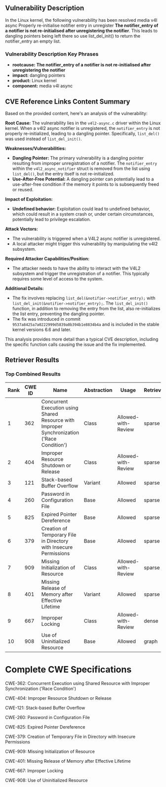 ## Vulnerability Description
In the Linux kernel, the following vulnerability has been resolved media v4l async Properly re-initialise notifier entry in unregister **The notifier_entry of a notifier is not re-initialised after unregistering the notifier**. This leads to dangling pointers being left there so use list_del_init() to return the notifier_entry an empty list.

### Vulnerability Description Key Phrases
- **rootcause:** **The notifier_entry of a notifier is not re-initialised after unregistering the notifier**
- **impact:** dangling pointers
- **product:** Linux kernel
- **component:** media v4l async

## CVE Reference Links Content Summary
Based on the provided content, here's an analysis of the vulnerability:

**Root Cause:**
The vulnerability lies in the `v4l2-async.c` driver within the Linux kernel. When a v4l2 async notifier is unregistered, the `notifier_entry` is not properly re-initialized, leading to a dangling pointer. Specifically, `list_del()` was used instead of `list_del_init()`.

**Weaknesses/Vulnerabilities:**
- **Dangling Pointer:** The primary vulnerability is a dangling pointer resulting from improper unregistration of a notifier. The `notifier_entry` within the `v4l2_async_notifier` struct is removed from the list using `list_del()`, but the entry itself is not re-initialized.
- **Use-After-Free Potential:**  A dangling pointer can potentially lead to a use-after-free condition if the memory it points to is subsequently freed or reused.

**Impact of Exploitation:**
- **Undefined behavior:** Exploitation could lead to undefined behavior, which could result in a system crash or, under certain circumstances, potentially lead to privilege escalation.

**Attack Vectors:**
- The vulnerability is triggered when a V4L2 async notifier is unregistered.
-  A local attacker might trigger this vulnerability by manipulating the v4l2 subsystem.

**Required Attacker Capabilities/Position:**
- The attacker needs to have the ability to interact with the V4L2 subsystem and trigger the unregistration of a notifier. This typically requires some level of access to the system.

**Additional Details:**

- The fix involves replacing `list_del(&notifier->notifier_entry);` with `list_del_init(&notifier->notifier_entry);`. The `list_del_init()` function, in addition to removing the entry from the list, also re-initializes the list entry, preventing the dangling pointer.
- The fix was introduced in commit `9537a8425a7a0222999d5839a0b394b1e8834b4a` and is included in the stable kernel versions 6.6 and later.

This analysis provides more detail than a typical CVE description, including the specific function calls causing the issue and the fix implemented.

## Retriever Results

### Top Combined Results

| Rank | CWE ID | Name | Abstraction | Usage  | Retrievers | Individual Scores |
|------|--------|------|-------------|-------|------------|-------------------|
| 1 | 362 | Concurrent Execution using Shared Resource with Improper Synchronization ('Race Condition') | Class | Allowed-with-Review | sparse | 0.330 |
| 2 | 404 | Improper Resource Shutdown or Release | Class | Allowed-with-Review | sparse | 0.315 |
| 3 | 121 | Stack-based Buffer Overflow | Variant | Allowed | sparse | 0.311 |
| 4 | 260 | Password in Configuration File | Base | Allowed | sparse | 0.309 |
| 5 | 825 | Expired Pointer Dereference | Base | Allowed | sparse | 0.303 |
| 6 | 379 | Creation of Temporary File in Directory with Insecure Permissions | Base | Allowed | sparse | 0.302 |
| 7 | 909 | Missing Initialization of Resource | Class | Allowed-with-Review | sparse | 0.293 |
| 8 | 401 | Missing Release of Memory after Effective Lifetime | Variant | Allowed | sparse | 0.291 |
| 9 | 667 | Improper Locking | Class | Allowed-with-Review | dense | 0.467 |
| 10 | 908 | Use of Uninitialized Resource | Base | Allowed | graph | 0.003 |



# Complete CWE Specifications

CWE-362: Concurrent Execution using Shared Resource with Improper Synchronization ('Race Condition')

CWE-404: Improper Resource Shutdown or Release

CWE-121: Stack-based Buffer Overflow

CWE-260: Password in Configuration File

CWE-825: Expired Pointer Dereference

CWE-379: Creation of Temporary File in Directory with Insecure Permissions

CWE-909: Missing Initialization of Resource

CWE-401: Missing Release of Memory after Effective Lifetime

CWE-667: Improper Locking

CWE-908: Use of Uninitialized Resource